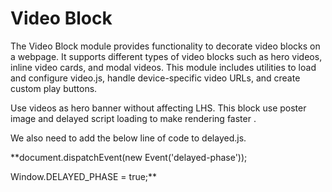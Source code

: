 # Video Block

The Video Block module provides functionality to decorate video blocks on a webpage. It supports different types of video blocks such as hero videos, inline video cards, and modal videos. This module includes utilities to load and configure video.js, handle device-specific video URLs, and create custom play buttons. 

Use videos as hero banner without affecting LHS. This block use poster image and delayed script loading to make rendering faster . 

We also need to add the below line of code to delayed.js. 

**document.dispatchEvent(new Event('delayed-phase'));

Window.DELAYED_PHASE = true;**

